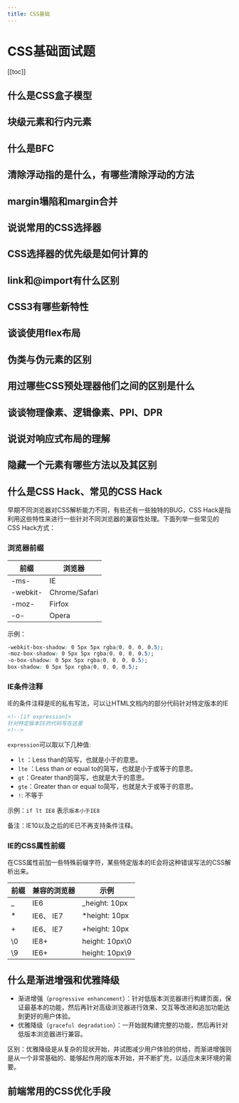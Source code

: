 ```yaml
---
title: CSS基础
---
```

# CSS基础面试题
[[toc]]
## 什么是CSS盒子模型
## 块级元素和行内元素
## 什么是BFC
## 清除浮动指的是什么，有哪些清除浮动的方法
## margin塌陷和margin合并
## 说说常用的CSS选择器
## CSS选择器的优先级是如何计算的
## link和@import有什么区别
## CSS3有哪些新特性
## 谈谈使用flex布局
## 伪类与伪元素的区别
## 用过哪些CSS预处理器他们之间的区别是什么
## 谈谈物理像素、逻辑像素、PPI、DPR
## 说说对响应式布局的理解
## 隐藏一个元素有哪些方法以及其区别
## 什么是CSS Hack、常见的CSS Hack
早期不同浏览器对CSS解析能力不同，有些还有一些独特的BUG，CSS Hack是指利用这些特性来进行一些针对不同浏览器的兼容性处理。下面列举一些常见的CSS Hack方式：
### 浏览器前缀
| 前缀  | 浏览器  |
| ------------ | ------------ |
| -ms-  | IE  |
|  -webkit- | Chrome/Safari  |
| -moz-  | Firfox  |
| -o- | Opera  |

示例：
```css
-webkit-box-shadow: 0 5px 5px rgba(0, 0, 0, 0.5);
-moz-box-shadow: 0 5px 5px rgba(0, 0, 0, 0.5);
-o-box-shadow: 0 5px 5px rgba(0, 0, 0, 0.5);
box-shadow: 0 5px 5px rgba(0, 0, 0, 0.5);
```
### IE条件注释
IE的条件注释是IE的私有写法，可以让HTML文档内的部分代码针对特定版本的IE
```html
<!--[if expression]>
针对特定版本IE的代码写在这里
<!-->
```
`expression`可以取以下几种值:
- `lt` ：Less than的简写，也就是小于的意思。
- `lte` ：Less than or equal to的简写，也就是小于或等于的意思。
- `gt`：Greater than的简写，也就是大于的意思。
- `gte`：Greater than or equal to简写，也就是大于或等于的意思。
- `!`: 不等于

示例：`if lt IE8` 表示`版本小于IE8`

备注：IE10以及之后的IE已不再支持条件注释。

### IE的CSS属性前缀
在CSS属性前加一些特殊前缀字符，某些特定版本的IE会将这种错误写法的CSS解析出来。

| 前缀 | 兼容的浏览器 | 示例 |
| --- | --- | --- |
| _ | IE6 | _height: 10px |
| * | IE6、 IE7 | *height: 10px |
|+ |  IE6、 IE7 | +height: 10px |
| \0 | IE8+ | height: 10px\0 |
| \9 | IE6+ | height: 10px\9 |

## 什么是渐进增强和优雅降级
- 渐进增强（`progressive enhancement`）：针对低版本浏览器进行构建页面，保证最基本的功能，然后再针对高级浏览器进行效果、交互等改进和追加功能达到更好的用户体验。
- 优雅降级（`graceful degradation`）：一开始就构建完整的功能，然后再针对低版本浏览器进行兼容。

区别：优雅降级是从复杂的现状开始，并试图减少用户体验的供给，而渐进增强则是从一个非常基础的、能够起作用的版本开始，并不断扩充，以适应未来环境的需要。

## 前端常用的CSS优化手段


